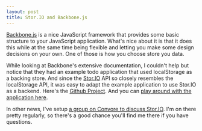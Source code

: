 ```yaml
--- 
layout: post
title: Stor.IO and Backbone.js
---
```


[Backbone.js](http://documentcloud.github.com/backbone/) is a nice JavaScript framework that provides some basic structure to your JavaScript application.  What's nice about it is that it does this while at the same time being flexible and letting you make some design decisions on your own.  One of those is how you choose store you data.

While looking at Backbone's extensive documentation, I couldn't help but notice that they had an example todo application that used localStorage as a backing store.  And since the [Stor.IO](easy-storage-for-html5-applications.html) API so closely resembles the localStorage API, it was easy to adapt the example application to use Stor.IO as a backend.  Here's the [Github Project](http://github.com/cyu/storio-backbone-todos).  And you can [play around with the application here](http://cyu.github.com/storio-backbone-todos).

In other news, I've setup [a group on Convore to discuss Stor.IO](https://convore.com/storio/).  I'm on there pretty regularly, so there's a good chance you'll find me there if you have questions.